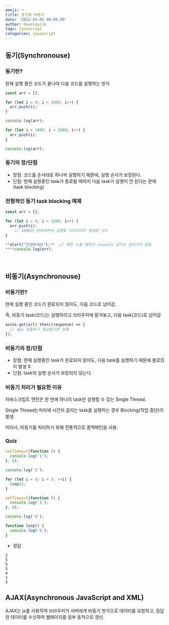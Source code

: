 ```yaml
---
emoji: ⌨
title: 동기와 비동기
date: '2022-03-05 00:00:00'
author: developjik
tags: javascript
categories: javascript
---
```


## 동기(Synchronouse)

### 동기란?

현재 실행 중인 코드가 끝나야 다음 코드를 실행하는 방식

```jsx
const arr = [];

for (let i = 0; i < 1000; i++) {
  arr.push(i);
}

console.log(arr);

for (let i = 1000; i < 2000; i++) {
  arr.push(i);
}

console.log(arr);
```

### 동기의 장/단점

- 장점: 코드를 순서대로 하나씩 실행하기 때문에, 실행 순서가 보장된다.
- 단점: 현재 실행중인 task가 종료될 때까지 다음 task가 실행이 안 된다는 문제 (task blocking)

### 전형적인 동기 task blocking 예제

```jsx
const arr = [];

for (let i = 0; i < 1000; i++) {
  arr.push(i);
	// 1000번 반복하면서 실행할 더더더더더 복잡한 코드
}

**alert("안녕하세요");**  // 확인 누를 때까지 console 코드로 넘어가지 않음
****console.log(arr);
```

<br/>

## 비동기(Asynchronouse)

### 비동기란?

현재 실행 중인 코드가 완료되지 않아도, 다음 코드로 넘어감.

즉, 비동기 task(코드)는 실행하라고 브라우저에 맡겨놓고, 다음 task(코드)로 넘어감

```jsx
axios.get(url).then((response) => {
  // api 호출하고 응답받으면 실행
});
```

### 비동기의 장/단점

- 장점: 현재 실행중인 task가 완료되지 않아도, 다음 task를 실행하기 때문에 블로킹이 발생 X
- 단점: task의 실행 순서가 보장되지 않는다.

### 비동기 처리가 필요한 이유

자바스크립트 엔진은 한 번에 하나의 task만 실행할 수 있는 Single Thread.

Single Thread는처리에 시간이 걸리는 task를 실행하는 경우 Blocking(작업 중단)이 발생.

띠리사, 비동기를 처리하기 위해 전통적으로 콜백패턴을 사용.

### Quiz

```jsx
setTimeout(function () {
  console.log('1');
}, 0);

console.log('2');

for (let i = 0; i < 3; ++i) {
  loop();
}

setTimeout(function () {
  console.log('3');
}, 0);

console.log('4');

function loop() {
  console.log('5');
}
```

- 정답

```plainText
2
5
5
5
4
1
3
```

## AJAX(Asynchronous JavaScript and XML)

AJAX는 js를 사용하여 브라우저가 서버에게 비동기 방식으로 데이터를 요청하고,
응답한 데이터를 수신하여 웹페이지를 일부 동적으로 갱신.

```toc

```

